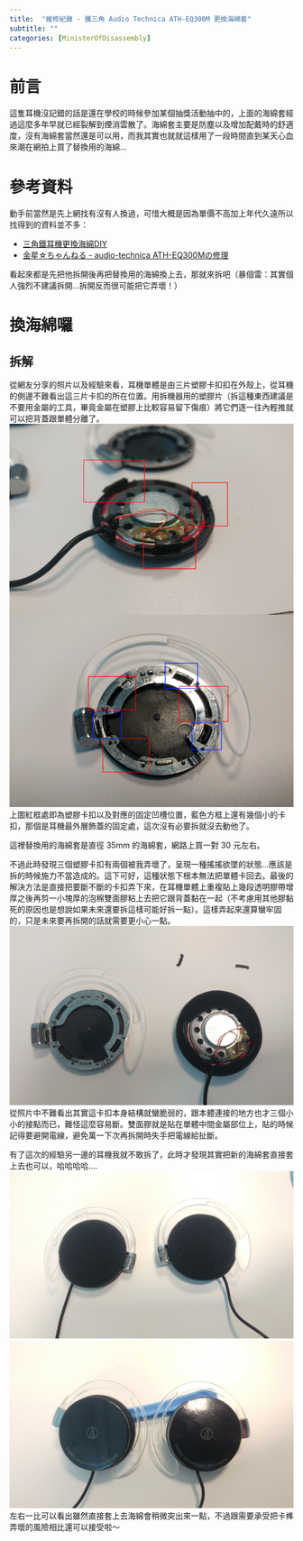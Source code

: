 ```yaml
---
title:  "維修紀錄 - 鐵三角 Audio Technica ATH-EQ300M 更換海綿套"
subtitle: ""
categories: [MinisterOfDisassembly]
---
```


# 前言
這隻耳機沒記錯的話是還在學校的時候參加某個抽獎活動抽中的，上面的海綿套經過這麼多年早就已經裂解到煙消雲散了。海綿套主要是防塵以及增加配戴時的舒適度，沒有海綿套當然還是可以用，而我其實也就就這樣用了一段時間直到某天心血來潮在網拍上買了替換用的海綿...

# 參考資料
動手前當然是先上網找有沒有人換過，可惜大概是因為單價不高加上年代久遠所以找得到的資料並不多：

  * [三角鐵耳機更換海綿DIY](https://blog.xuite.net/meise7777/twblog/535898926)
  * [金星☆ちゃんねる - audio-technica ATH-EQ300Mの修理](http://arpp.blog86.fc2.com/blog-entry-77.html)

看起來都是先把他拆開後再把替換用的海綿換上去，那就來拆吧（暴個雷：其實個人強烈不建議拆開...拆開反而很可能把它弄壞！）

# 換海綿囉
## 拆解
從網友分享的照片以及經驗來看，耳機單體是由三片塑膠卡扣扣在外殼上，從耳機的側邊不難看出這三片卡扣的所在位置。用拆機器用的塑膠片（拆這種東西建議是不要用金屬的工具，畢竟金屬在塑膠上比較容易留下傷痕）將它們逐一往內輕推就可以把背蓋跟單體分離了。
![塑膠卡扣與凹槽](/images/2021-05-ATHEQ300M/Notches.jpg)
上圖紅框處即為塑膠卡扣以及對應的固定凹槽位置，藍色方框上還有幾個小的卡扣，那個是耳機最外層飾蓋的固定處，這次沒有必要拆就沒去動他了。

這裡替換用的海綿套是直徑 35mm 的海綿套，網路上買一對 30 元左右。

不過此時發現三個塑膠卡扣有兩個被我弄壞了，呈現一種搖搖欲墜的狀態...應該是拆的時候施力不當造成的。這下可好，這種狀態下根本無法把單體卡回去。最後的解決方法是直接把要斷不斷的卡扣弄下來，在耳機單體上重複貼上幾段透明膠帶增厚之後再剪一小塊厚的泡棉雙面膠粘上去把它跟背蓋黏在一起（不考慮用其他膠黏死的原因也是想說如果未來還要拆這樣可能好拆一點）。這樣弄起來還算蠻牢固的，只是未來要再拆開的話就需要更小心一點。
![壞掉的卡扣](/images/2021-05-ATHEQ300M/BrokenLatches.jpg)
從照片中不難看出其實這卡扣本身結構就蠻脆弱的，跟本體連接的地方也才三個小小的接點而已，難怪這麼容易斷。雙面膠就是貼在單體中間金屬部位上，貼的時候記得要避開電線，避免萬一下次再拆開時失手把電線給扯斷。

有了這次的經驗另一邊的耳機我就不敢拆了，此時才發現其實把新的海綿套直接套上去也可以，哈哈哈哈....
![耳機正反面完工照](/images/2021-05-ATHEQ300M/Finish.jpg)
左右一比可以看出雖然直接套上去海綿會稍微突出來一點，不過跟需要承受把卡榫弄壞的風險相比還可以接受啦～
